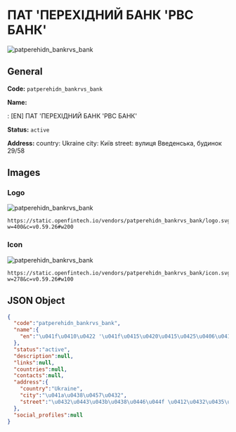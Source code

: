 
# ПАТ 'ПЕРЕХІДНИЙ БАНК 'РВС БАНК' 
![patperehidn_bankrvs_bank](https://static.openfintech.io/vendors/patperehidn_bankrvs_bank/logo.svg?w=400&c=v0.59.26#w200)  

## General 
 
**Code:** `patperehidn_bankrvs_bank` 
 
**Name:** 
 
:	[EN] ПАТ 'ПЕРЕХІДНИЙ БАНК 'РВС БАНК' 
 
**Status:** `active` 
 
**Address:** 
country: Ukraine 
city: Київ 
street: вулиця Введенська, будинок 29/58 

## Images 

### Logo 
 
![patperehidn_bankrvs_bank](https://static.openfintech.io/vendors/patperehidn_bankrvs_bank/logo.svg?w=400&c=v0.59.26#w200)  

```
https://static.openfintech.io/vendors/patperehidn_bankrvs_bank/logo.svg?w=400&c=v0.59.26#w200
```  

### Icon 
 
![patperehidn_bankrvs_bank](https://static.openfintech.io/vendors/patperehidn_bankrvs_bank/icon.svg?w=278&c=v0.59.26#w100)  

```
https://static.openfintech.io/vendors/patperehidn_bankrvs_bank/icon.svg?w=278&c=v0.59.26#w100
```  

## JSON Object 

```json
{
  "code":"patperehidn_bankrvs_bank",
  "name":{
    "en":"\u041f\u0410\u0422 '\u041f\u0415\u0420\u0415\u0425\u0406\u0414\u041d\u0418\u0419 \u0411\u0410\u041d\u041a '\u0420\u0412\u0421 \u0411\u0410\u041d\u041a'"
  },
  "status":"active",
  "description":null,
  "links":null,
  "countries":null,
  "contacts":null,
  "address":{
    "country":"Ukraine",
    "city":"\u041a\u0438\u0457\u0432",
    "street":"\u0432\u0443\u043b\u0438\u0446\u044f \u0412\u0432\u0435\u0434\u0435\u043d\u0441\u044c\u043a\u0430, \u0431\u0443\u0434\u0438\u043d\u043e\u043a 29\/58"
  },
  "social_profiles":null
}
```  
